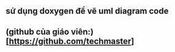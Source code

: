 ## sử dụng doxygen để vẽ uml diagram code
## (github của giáo viên:)[https://github.com/techmaster]
